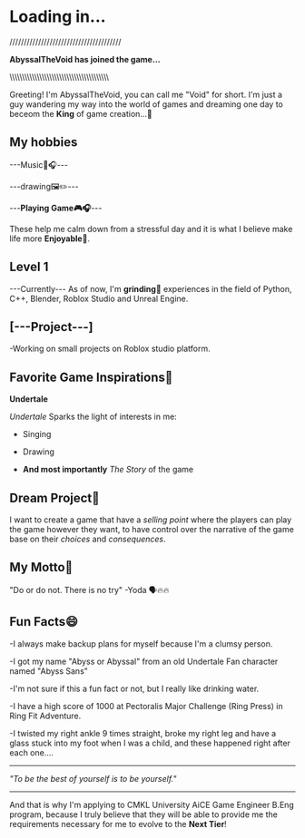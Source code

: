 # Loading in...

///////////////////////////////////////

**AbyssalTheVoid has joined the game...**

\\\\\\\\\\\\\\\\\\\\\\\\\\\\\\\\\\\\\\\\\\\\\\\\\\\\\\\\\\\\\\\\\\\\\\\\\\\\\\\

Greeting! I'm AbyssalTheVoid, you can call me "Void" for short. I'm just a guy wandering my way into the world of games and dreaming one day to beceom the **King** of game creation...👑



## My hobbies
---Music🎤🎧---

---drawing🖼✏️---

---**Playing Game🎮🎧**---





These help me calm down from a stressful day and it is what I believe make life more **Enjoyable💟**.





## Level 1 
---Currently---
As of now, I'm **grinding🧩** experiences in the field of Python, C++, Blender, Roblox Studio and Unreal Engine.

## [---Project---]
-Working on small projects on Roblox studio platform.



## Favorite Game Inspirations💖

**Undertale**

  *Undertale* Sparks the light of interests in me:

- Singing

- Drawing

- **And most importantly** *The Story* of the game


## Dream Project💭 

I want to create a game that have a *selling point* where the players can play the game however they want, to have control over the narrative of the game base on their *choices* and *consequences*.





## My Motto🎯

"Do or do not. There is no try"
-Yoda 🗣🔥🔥


## Fun Facts😄

-I always make backup plans for myself because I'm a clumsy person.

-I got my name "Abyss or Abyssal" from an old Undertale Fan character named "Abyss Sans"

-I'm not sure if this a fun fact or not, but I really like drinking water.

-I have a high score of 1000 at Pectoralis Major Challenge (Ring Press) in Ring Fit Adventure.

-I twisted my right ankle 9 times straight, broke my right leg and have a glass stuck into my foot when I was a child, and these happened right after each one....

-------------------------------------------------------------------------------------------------------------------------------------------------------------------------------


*"To be the best of yourself is to be yourself."*


-------------------------------------------------------------------------------------------------------------------------------------------------------------------------------

And that is why I'm applying to CMKL University AiCE Game Engineer B.Eng program, because I truly believe that they will be able to provide me the requirements necessary for me to evolve to the **Next Tier**!


